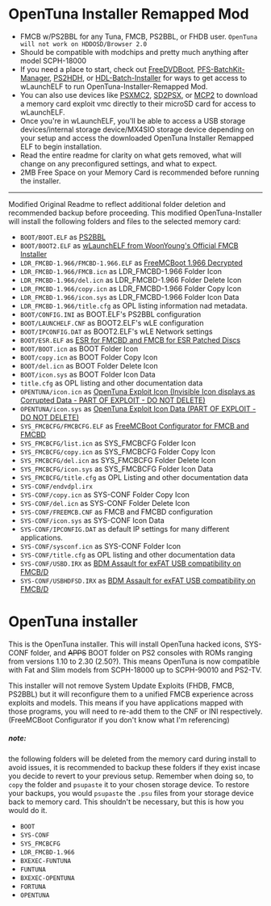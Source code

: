 # OpenTuna Installer Remapped Mod
* FMCB w/PS2BBL for any Tuna, FMCB, PS2BBL, or FHDB user. `OpenTuna will not work on HDDOSD/Browser 2.0`
* Should be compatible with modchips and pretty much anything after model SCPH-18000
* If you need a place to start, check out [FreeDVDBoot](https://github.com/ps2homebrew/FreeDVDBoot), [PFS-BatchKit-Manager](https://github.com/GDX-X/PFS-BatchKit-Manager), [PS2HDH](https://www.psx-place.com/resources/ps2-hdd-decryption-helper.1507/), or [HDL-Batch-Installer](https://github.com/israpps/HDL-Batch-installer) for ways to get access to wLaunchELF to run OpenTuna-Installer-Remapped Mod.
* You can also use devices like [PSXMC2](https://www.bitfunx.com/product/psxmemcard-gen2-memory-card-for-playstation1-ps-one-playstation2-game-consoles/), [SD2PSX](https://sd2psx.net/ps2-exploit.html), or [MCP2](https://qrco.de/bdiiDa) to download a memory card exploit vmc directly to their microSD card for access to wLaunchELF.
* Once you're in wLaunchELF, you'll be able to access a USB storage devices/internal storage device/MX4SIO storage device depending on your setup and access the downloaded OpenTuna Installer Remapped ELF to begin installation.
* Read the entire readme for clarity on what gets removed, what will change on any preconfigured settings, and what to expect.
* 2MB Free Space on your Memory Card is recommended before running the installer.
---------------------------------
Modified Original Readme to reflect additional folder deletion and recommended backup before proceeding.
This modified OpenTuna-Installer will install the following folders and files to the selected memory card:

- `BOOT/BOOT.ELF` as [PS2BBL](https://israpps.github.io/PlayStation2-Basic-BootLoader/)
- `BOOT/BOOT2.ELF` as [wLaunchELF from WoonYoung's Official FMCB Installer](https://sites.google.com/view/ysai187/home/projects/fmcbfhdb#h.p_e31_CKrrgS5f)
- `LDR_FMCBD-1.966/FMCBD-1.966.ELF` as [FreeMCBoot 1.966 Decrypted](https://github.com/israpps/FreeMcBoot-Installer/tree/master/Decrypted_FreeMcBoot)
- `LDR_FMCBD-1.966/FMCB.icn` as LDR_FMCBD-1.966 Folder Icon
- `LDR_FMCBD-1.966/del.icn` as LDR_FMCBD-1.966 Folder Delete Icon
- `LDR_FMCBD-1.966/copy.icn` as LDR_FMCBD-1.966 Folder Copy Icon
- `LDR_FMCBD-1.966/icon.sys` as LDR_FMCBD-1.966 Folder Icon Data
- `LDR_FMCBD-1.966/title.cfg` as OPL listing information nad metadata.
- `BOOT/CONFIG.INI` as BOOT.ELF's PS2BBL configuration
- `BOOT/LAUNCHELF.CNF` as BOOT2.ELF's wLE configuration
- `BOOT/IPCONFIG.DAT` as BOOT2.ELF's wLE Network settings
- `BOOT/ESR.ELF` as [ESR for FMCBD and FMCB for ESR Patched Discs](https://www.psx-place.com/threads/esr.30217/)
- `BOOT/BOOT.icn` as BOOT Folder Icon
- `BOOT/copy.icn` as BOOT Folder Copy Icon
- `BOOT/del.icn` as BOOT Folder Delete Icon
- `BOOT/icon.sys` as BOOT Folder Icon Data
- `title.cfg` as OPL listing and other documentation data
- `OPENTUNA/icon.icn` as [OpenTuna Exploit Icon (Invisible Icon displays as Corrupted Data - PART OF EXPLOIT - DO NOT DELETE)](https://www.psx-place.com/resources/fmcb-1-9-for-opentuna.1177/)
- `OPENTUNA/icon.sys` as [OpenTuna Exploit Icon Data (PART OF EXPLOIT - DO NOT DELETE)](https://www.psx-place.com/resources/fmcb-1-9-for-opentuna.1177/)
- `SYS_FMCBCFG/FMCBCFG.ELF` as [FreeMCBoot Configurator for FMCB and FMCBD](https://israpps.github.io/FreeMcBoot-Installer/test/8_Downloads.html)
- `SYS_FMCBCFG/list.icn` as SYS_FMCBCFG Folder Icon
- `SYS_FMCBCFG/copy.icn` as SYS_FMCBCFG Folder Copy Icon
- `SYS_FMCBCFG/del.icn` as SYS_FMCBCFG Folder Delete Icon
- `SYS_FMCBCFG/icon.sys` as SYS_FMCBCFG Folder Icon Data
- `SYS_FMCBCFG/title.cfg` as OPL Listing and other documentation data
- `SYS-CONF/endvdpl.irx`
- `SYS-CONF/copy.icn` as SYS-CONF Folder Copy Icon
- `SYS-CONF/del.icn` as SYS-CONF Folder Delete Icon
- `SYS-CONF/FREEMCB.CNF` as FMCB and FMCBD configuration
- `SYS-CONF/icon.sys` as SYS-CONF Icon Data
- `SYS-CONF/IPCONFIG.DAT` as default IP settings for many different applications.
- `SYS-CONF/sysconf.icn` as SYS-CONF Folder Icon
- `SYS-CONF/title.cfg` as OPL listing and other documentation data
- `SYS-CONF/USBD.IRX` as [BDM Assault for exFAT USB compatibility on FMCB/D](https://github.com/israpps/BDMAssault)
- `SYS-CONF/USBHDFSD.IRX` as [BDM Assault for exFAT USB compatibility on FMCB/D](https://github.com/israpps/BDMAssault)


# OpenTuna installer

This is the OpenTuna installer. This will install OpenTuna hacked icons, SYS-CONF folder, and ~~APPS~~ BOOT folder on PS2 consoles with ROMs ranging from versions 1.10 to 2.30 (2.50?). This means OpenTuna is now compatible with Fat and Slim models from SCPH-18000 up to SCPH-90010 and PS2-TV.

This installer will not remove System Update Exploits (FHDB, FMCB, PS2BBL) but it will reconfigure them to a unified FMCB experience across exploits and models.
This means if you have applications mapped with those programs, you will need to re-add them to the CNF or INI respectively. (FreeMCBoot Configurator if you don't know what I'm referencing)


##### note:

the following folders will be deleted from the memory card during install to avoid issues, it is recommended to backup these folders if they exist incase you decide to revert to your previous setup. Remember when doing so, to `copy` the folder and `psupaste` it to your chosen storage device. To restore your backups, you would `psupaste` the `.psu` files from your storage device back to memory card. This shouldn't be necessary, but this is how you would do it.

- `BOOT`
- `SYS-CONF`
- `SYS_FMCBCFG`
- `LDR_FMCBD-1.966`
- `BXEXEC-FUNTUNA`
- `FUNTUNA`
- `BXEXEC-OPENTUNA`
- `FORTUNA`
- `OPENTUNA`
